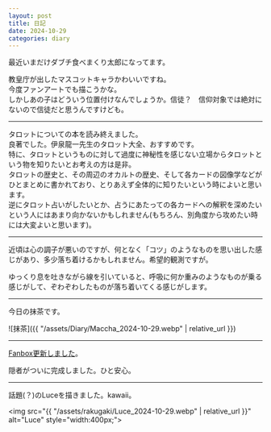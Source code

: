 ```yaml
---
layout: post
title: 日記
date: 2024-10-29
categories: diary
---
```

最近いまだけダブチ食べまくり太郎になってます。

教皇庁が出したマスコットキャラかわいいですね。  
今度ファンアートでも描こうかな。  
しかしあの子はどういう位置付けなんでしょうか。信徒？　信仰対象では絶対にないので信徒だと思うんですけども。

---

タロットについての本を読み終えました。  
良著でした。伊泉龍一先生のタロット大全、おすすめです。  
特に、タロットというものに対して過度に神秘性を感じない立場からタロットという物を知りたいとお考えの方は是非。  
タロットの歴史と、その周辺のオカルトの歴史、そして各カードの図像学などがひとまとめに書かれており、とりあえず全体的に知りたいという時によいと思います。  
逆にタロット占いがしたいとか、占うにあたっての各カードへの解釈を深めたいという人にはあまり向かないかもしれません(もちろん、別角度から攻めたい時には大変よいと思います)。

---

近頃は心の調子が悪いのですが、何となく「コツ」のようなものを思い出した感じがあり、多少落ち着けるかもしれません。希望的観測ですが。

ゆっくり息を吐きながら線を引いていると、呼吸に何か重みのようなものが乗る感じがして、ぞわぞわしたものが落ち着いてくる感じがします。  

---

今日の抹茶です。

![抹茶]({{ "/assets/Diary/Maccha_2024-10-29.webp" | relative_url }})

---

[Fanbox更新しました](https://pi-cho-n.fanbox.cc/posts/8789595)。

隠者がついに完成しました。ひと安心。

---

話題(？)のLuceを描きました。kawaii。

<img src="{{ "/assets/rakugaki/Luce_2024-10-29.webp" | relative_url }}" alt="Luce" style="width:400px;">
